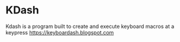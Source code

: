 # KDash
Kdash is a program built to create and execute keyboard macros at a keypress
https://keyboardash.blogspot.com
